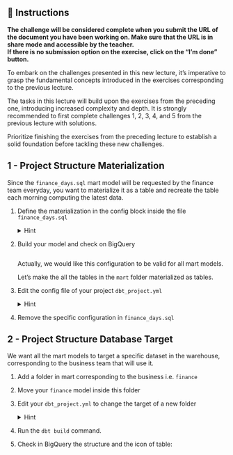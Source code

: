 <div role="tabpanel" class="tab-pane active" id="exercise-instructions">

<div id="exercice-content" class="px-5 py-3">


<h2 id="instructions">🎯&nbsp;Instructions</h2>

<p><strong>The challenge will be considered complete when you submit the URL of the document you have been working on. Make sure that the URL is in share mode and accessible by the teacher.</strong><br>
<strong>If there is no submission option on the exercise, click on the “I’m done” button.</strong></p>

<p>To embark on the challenges presented in this new lecture, it’s imperative to grasp the fundamental concepts introduced in the exercises corresponding to the previous lecture.</p>

<p>The tasks in this lecture will build upon the exercises from the preceding one, introducing increased complexity and depth. It is strongly recommended to first complete challenges 1, 2, 3, 4, and 5 from the previous lecture with solutions.</p>

<p>Prioritize finishing the exercises from the preceding lecture to establish a solid foundation before tackling these new challenges.</p>

<h2 id="1---project-structure-materialization">1 - Project Structure Materialization</h2>

<p>Since the <code>finance_days.sql</code> mart model will be requested by the finance team everyday, you want to materialize it as a table and recreate the table each morning computing the latest data.</p>

<ol>
<li>
<p>Define the materialization in the config block inside the file <code>finance_days.sql</code></p>

<details>
<summary>Hint</summary>

<div class="language-sql highlighter-rouge"><div class="highlight github"><pre class="highlight github"><code><span class="p">{{</span> <span class="n">config</span><span class="p">(</span><span class="n">materialized</span><span class="o">=</span><span class="p">...)</span> <span class="p">}}</span>
</code></pre></div>      </div>
</details>
</li>
<li>
<p>Build your model and check on BigQuery</p>

<p><img src="https://wagon-public-assets.s3.eu-west-3.amazonaws.com/04-Data-Collection/07-DBT-Advanced/01-Project-Structure-asset-1-Capture_decran_2023-09-26_a_17.53.30.png" alt=""></p>

<p>Actually, we would like this configuration to be valid for all mart models.</p>

<p>Let’s make the all the tables in the <code>mart</code> folder materialized as tables.</p>
</li>
<li>
<p>Edit the config file of your project <code>dbt_project.yml</code></p>

<details>
<summary>Hint</summary>

<div class="language-sql highlighter-rouge"><div class="highlight github"><pre class="highlight github"><code><span class="n">models</span><span class="p">:</span>
<span class="n">my_new_project</span><span class="p">:</span>
<span class="n">mart</span><span class="p">:</span>
<span class="n">materialized</span><span class="p">:</span> <span class="p">...</span>
</code></pre></div>      </div>
<p>This will apply to all the files inside this folder. Configuration will be overwritten by config block in single file.</p>
</details>
</li>
<li>
<p>Remove the specific configuration in <code>finance_days.sql</code></p>
</li>
</ol>

<h2 id="2---project-structure-database-target">2 - Project Structure Database Target</h2>

<p>We want all the mart models to target a specific dataset in the warehouse, corresponding to the business team that will use it.</p>

<ol>
<li>
<p>Add a folder in mart corresponding to the business i.e. <code>finance</code></p>
</li>
<li>
<p>Move your <code>finance</code> model inside this folder</p>
</li>
<li>
<p>Edit your <code>dbt_project.yml</code> to change the target of a new folder</p>

<details>
<summary>Hint</summary>

<div class="language-sql highlighter-rouge"><div class="highlight github"><pre class="highlight github"><code><span class="n">models</span><span class="p">:</span>
<span class="n">my_new_project</span><span class="p">:</span>
<span class="n">mart</span><span class="p">:</span>
<span class="n">materialized</span><span class="p">:</span> <span class="p">...</span>
<span class="n">finance</span><span class="p">:</span>
<span class="k">schema</span><span class="p">:</span> <span class="p">...</span>
</code></pre></div>      </div>
<p>Schema will be the suffix of your initial database</p>
</details>
</li>
<li>
<p>Run the <code>dbt build</code> command.</p>
</li>
<li>
<p>Check in BigQuery the structure and the icon of table:</p>
</li>
</ol>

<p><img src="https://wagon-public-assets.s3.eu-west-3.amazonaws.com/04-Data-Collection/07-DBT-Advanced/01-Project-Structure-asset-2-Capture_decran_2023-09-27_a_09.59.13.png" alt=""></p>



</div>
</div>